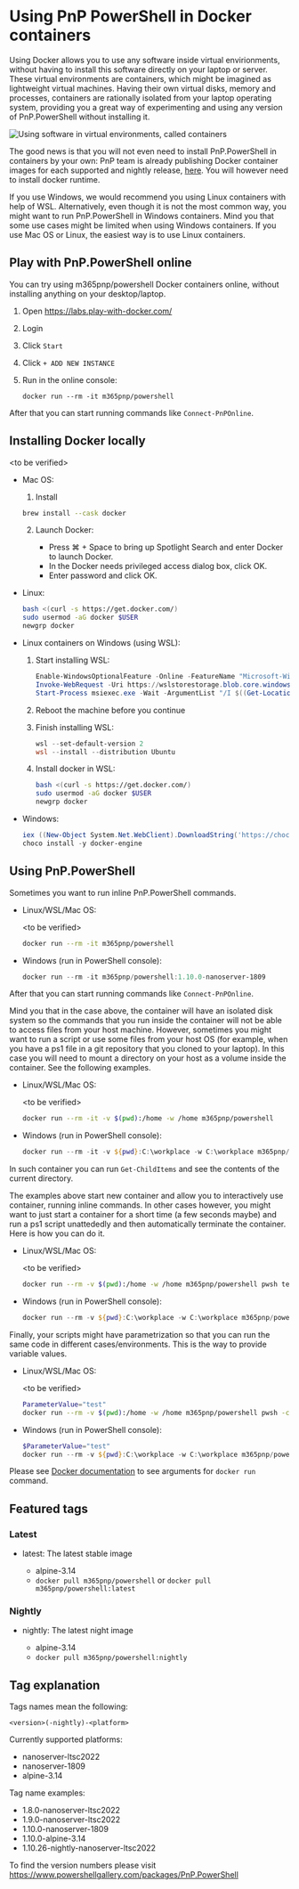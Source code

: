 # Using PnP PowerShell in Docker containers

Using Docker allows you to use any software inside virtual envirionments, without having to install this software directly on your laptop or server. These virtual environments are containers, which might be imagined as lightweight virtual machines. Having their own virtual disks, memory and processes, containers are rationally isolated from your laptop operating system, providing you a great way of experimenting and using any version of PnP.PowerShell without installing it.

![Using software in virtual environments, called containers](./../images/docker/dockercontainers.png)

The good news is that you will not even need to install PnP.PowerShell in containers by your own: PnP team is already publishing Docker container images for each supported and nightly release, [here](https://hub.docker.com/r/m365pnp/powershell). You will however need to install docker runtime.

If you use Windows, we would recommend you using Linux containers with help of WSL. Alternatively, even though it is not the most common way, you might want to run PnP.PowerShell in Windows containers. Mind you that some use cases might be limited when using Windows containers. If you use Mac OS or Linux, the easiest way is to use Linux containers.

## Play with PnP.PowerShell online

You can try using m365pnp/powershell Docker containers online, without installing anything on your desktop/laptop.

1. Open https://labs.play-with-docker.com/

2. Login

3. Click `Start`

4. Click `+ ADD NEW INSTANCE`

5. Run in the online console:

    ```
    docker run --rm -it m365pnp/powershell
    ```

After that you can start running commands like `Connect-PnPOnline`.

## Installing Docker locally

\<to be verified\>

- Mac OS:

    1. Install

    ```bash
    brew install --cask docker
    ```

    2. Launch Docker:

        - Press ⌘ + Space to bring up Spotlight Search and enter Docker to launch Docker.
        - In the Docker needs privileged access dialog box, click OK.
        - Enter password and click OK.

- Linux:

    ```bash
    bash <(curl -s https://get.docker.com/)
    sudo usermod -aG docker $USER
    newgrp docker
    ```

- Linux containers on Windows (using WSL):

    1. Start installing WSL:

        ```powershell
        Enable-WindowsOptionalFeature -Online -FeatureName "Microsoft-Windows-Subsystem-Linux", "VirtualMachinePlatform" -NoRestart
        Invoke-WebRequest -Uri https://wslstorestorage.blob.core.windows.net/wslblob/wsl_update_x64.msi -OutFile wsl_update_x64.msi -UseBasicParsing
        Start-Process msiexec.exe -Wait -ArgumentList "/I $((Get-Location).Path)\wsl_update_x64.msi /quiet"
        ```

    2. Reboot the machine before you continue

    3. Finish installing WSL:

        ```powershell
        wsl --set-default-version 2
        wsl --install --distribution Ubuntu
        ```

    4. Install docker in WSL:

        ```bash
        bash <(curl -s https://get.docker.com/)
        sudo usermod -aG docker $USER
        newgrp docker
        ```

- Windows:

    ```powershell
    iex ((New-Object System.Net.WebClient).DownloadString('https://chocolatey.org/install.ps1'))
    choco install -y docker-engine
    ```

## Using PnP.PowerShell

Sometimes you want to run inline PnP.PowerShell commands.

- Linux/WSL/Mac OS:

    \<to be verified\>

    ```bash
    docker run --rm -it m365pnp/powershell
    ```

- Windows (run in PowerShell console):

    ```powershell
    docker run --rm -it m365pnp/powershell:1.10.0-nanoserver-1809
    ```

After that you can start running commands like `Connect-PnPOnline`.

Mind you that in the case above, the container will have an isolated disk system so the commands that you run inside the container will not be able to access files from your host machine. However, sometimes you might want to run a script or use some files from your host OS (for example, when you have a ps1 file in a git repository that you cloned to your laptop). In this case you will need to mount a directory on your host as a volume inside the container. See the following examples.

- Linux/WSL/Mac OS:

    \<to be verified\>

    ```bash
    docker run --rm -it -v $(pwd):/home -w /home m365pnp/powershell
    ```

- Windows (run in PowerShell console):

    ```powershell
    docker run --rm -it -v ${pwd}:C:\workplace -w C:\workplace m365pnp/powershell:1.10.0-nanoserver-1809
    ```

In such container you can run `Get-ChildItems` and see the contents of the current directory.

The examples above start new container and allow you to interactively use container, running inline commands. In other cases however, you might want to just start a container for a short time (a few seconds maybe) and run a ps1 script unattededly and then automatically terminate the container. Here is how you can do it.

- Linux/WSL/Mac OS:

    \<to be verified\>

    ```bash
    docker run --rm -v $(pwd):/home -w /home m365pnp/powershell pwsh test.ps1
    ```

- Windows (run in PowerShell console):

    ```powershell
    docker run --rm -v ${pwd}:C:\workplace -w C:\workplace m365pnp/powershell:1.10.0-nanoserver-1809 pwsh test.ps1
    ```

Finally, your scripts might have parametrization so that you can run the same code in different cases/environments. This is the way to provide variable values.

- Linux/WSL/Mac OS:

    \<to be verified\>

    ```bash
    ParameterValue="test"
    docker run --rm -v $(pwd):/home -w /home m365pnp/powershell pwsh -c "./test.ps1 -Parameter1 $ParameterValue"
    ```

- Windows (run in PowerShell console):

    ```powershell
    $ParameterValue="test"
    docker run --rm -v ${pwd}:C:\workplace -w C:\workplace m365pnp/powershell:1.10.0-nanoserver-1809 pwsh -c "./test.ps1 -Parameter1 $ParameterValue"
    ```

Please see [Docker documentation](https://docs.docker.com/engine/reference/run/) to see arguments for `docker run` command.

## Featured tags

### Latest

* latest: The latest stable image

  * alpine-3.14
  * `docker pull m365pnp/powershell` or `docker pull m365pnp/powershell:latest`

### Nightly

* nightly: The latest night image

  * alpine-3.14
  * `docker pull m365pnp/powershell:nightly`

## Tag explanation

Tags names mean the following:

`<version>(-nightly)-<platform>`

Currently supported platforms:

* nanoserver-ltsc2022
* nanoserver-1809
* alpine-3.14

Tag name examples:

* 1.8.0-nanoserver-ltsc2022
* 1.9.0-nanoserver-ltsc2022
* 1.10.0-nanoserver-1809
* 1.10.0-alpine-3.14
* 1.10.26-nightly-nanoserver-ltsc2022

To find the version numbers please visit https://www.powershellgallery.com/packages/PnP.PowerShell

